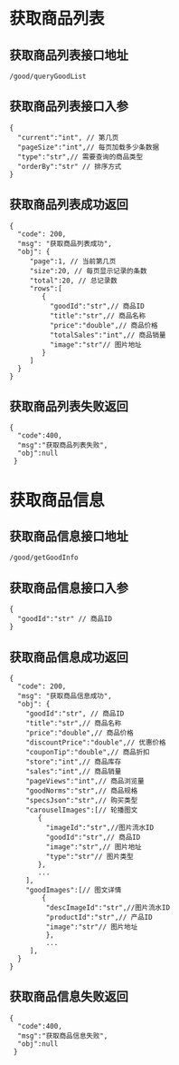 # 获取商品列表
## 获取商品列表接口地址
    /good/queryGoodList
## 获取商品列表接口入参
    {
      "current":"int", // 第几页
      "pageSize":"int",// 每页加载多少条数据
      "type":"str",// 需要查询的商品类型
      "orderBy":"str" // 排序方式
    }
## 获取商品列表成功返回
    {
      "code": 200,
      "msg": "获取商品列表成功",
      "obj": {
         "page":1, // 当前第几页
         "size":20, // 每页显示记录的条数
         "total":20, // 总记录数
         "rows":[
            {
              "goodId":"str",// 商品ID
              "title":"str",// 商品名称
              "price":"double",// 商品价格
              "totalSales":"int",// 商品销量
              "image":"str"// 图片地址
            }
         ]
      }
    }
## 获取商品列表失败返回
    {
      "code":400,
      "msg":"获取商品列表失败",
      "obj":null
     }
# 获取商品信息
## 获取商品信息接口地址
    /good/getGoodInfo
## 获取商品信息接口入参
    {
      "goodId":"str" // 商品ID
    }
## 获取商品信息成功返回
    {
      "code": 200,
      "msg": "获取商品信息成功",
      "obj": {
        "goodId":"str", // 商品ID
        "title":"str",// 商品名称
        "price":"double",// 商品价格
        "discountPrice":"double",// 优惠价格
        "couponTip":"double",// 商品折扣
        "store":"int",// 商品库存
        "sales":"int",// 商品销量
        "pageViews":"int",// 商品浏览量
        "goodNorms":"str",// 商品规格
        "specsJson":"str",// 购买类型
        "carouselImages":[// 轮播图文
           {
             "imageId":"str",//图片流水ID
             "goodId":"str",// 商品ID
             "image":"str",// 图片地址
             "type":"str"// 图片类型
           },
           ...
        ],
        "goodImages":[// 图文详情
            {
             "descImageId":"str",//图片流水ID
             "productId":"str",// 产品ID
             "image":"str"// 图片地址
             },
             ...
         ],
      }
    }
## 获取商品信息失败返回
    {
      "code":400,
      "msg":"获取商品信息失败",
      "obj":null
     }
    